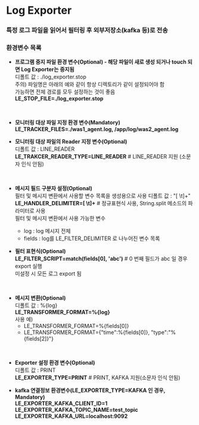 # Log Exporter

### 특정 로그 파일을 읽어서 필터링 후 외부저장소(kafka 등)로 전송     
    
### 환경변수 목록    
- **프로그램 중지 파일 환경 변수(Optional) - 해당 파일이 새로 생성 되거나 touch 되면 Log Exporter는 중지됨**     
  디폴트 값 : ./log_exporter.stop    
  주의) 파일명은 아래의 예와 같이 항상 디렉토리가 같이 설정되어야 함    
        가능하면 전체 경로를 모두 설정하는 것이 좋음    
  **LE_STOP_FILE=./log_exporter.stop**
<br>   
   
- **모니터링 대상 파일 지정 환경 변수(Mandatory)**    
  **LE_TRACKER_FILES=./was1_agent.log, /app/log/was2_agent.log**    

- **모니터링 대상 파일의 Reader 지정 변수(Optional)**    
  디폴트 값 : LINE_READER   
  **LE_TRAKCER_READER_TYPE=LINE_READER**  # LINE_READER 지원 (소문자 인식 안됨)   
<br>   
  
- **메시지 필드 구분자 설정(Optional)**   
  필터 및 메시지 변환에서 사용할 변수 목록을 생성용으로 사용
  디폴트 값 : "[ \t]+"   
  **LE_HANDLER_DELIMITER=[ \t]+**  # 정규표현식 사용, String.split 메소드의 파라미터로 사용   
  필터 및 메시지 변환에서 사용 가능한 변수   
  - log : log 메시지 전체    
  - fields : log를 LE_FILTER_DELIMITER 로 나누어진 변수 목록    
  
- **필터 표현식(Optional)**    
  **LE_FILTER_SCRIPT=match(fields[0], 'abc')**  # 0 번째 필드가 abc 일 경우 export 실행    
  미설정 시 모든 로그 export 됨
<br>

- **메시지 변환(Optional)**   
  디폴트 값 : %{log}    
  **LE_TRANSFORMER_FORMAT=%{log}**   
  사용 예)   
  - LE_TRANSFORMER_FORMAT=%{fields[0]}    
  - LE_TRANSFORMER_FORMAT={"time":%{fields[0]}, "type":"%{fields[2]}"}   
<br>  
  
- **Exporter 설정 환경 변수(Optional)**    
  디폴트 값 : PRINT    
  **LE_EXPORTER_TYPE=PRINT** # PRINT, KAFKA 지원(소문자 인식 안됨)     
       
- **kafka 연결정보 환경변수(LE_EXPORTER_TYPE=KAFKA 인 경우, Mandatory)**     
  **LE_EXPORTER_KAFKA_CLIENT_ID=1**    
  **LE_EXPORTER_KAFKA_TOPIC_NAME=test_topic**     
  **LE_EXPORTER_KAFKA_URL=localhost:9092**    
  
